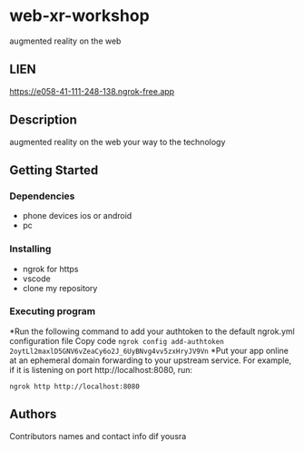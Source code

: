 # web-xr-workshop
augmented reality on the web
## LIEN
 https://e058-41-111-248-138.ngrok-free.app


## Description

augmented reality on the web your way to the technology
## Getting Started

### Dependencies

* phone devices  ios or android
* pc

### Installing

* ngrok for https
* vscode
* clone my repository
### Executing program

*Run the following command to add your authtoken to the default ngrok.yml configuration file Copy code
```ngrok config add-authtoken 2oytLl2maxlD5GNV6vZeaCy6o2J_6UyBNvg4vv5zxHryJV9Vn```
*Put your app online at an ephemeral domain forwarding to your upstream service. For example, if it is listening on port http://localhost:8080, run:


```
ngrok http http://localhost:8080
```


## Authors

Contributors names and contact info
dif yousra




